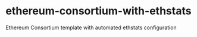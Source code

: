 # ethereum-consortium-with-ethstats
Ethereum Consortium template with automated ethstats configuration
